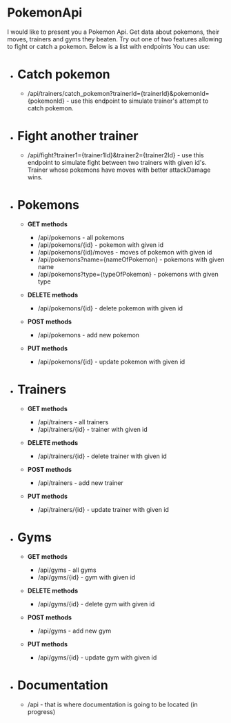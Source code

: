 # PokemonApi

I would like to present you a Pokemon Api. Get data about pokemons, their moves, trainers and gyms they beaten. Try out one of two features allowing to fight or catch a pokemon. Below is a list with endpoints You can use:
 
- # Catch pokemon
     - /api/trainers/catch_pokemon?trainerId={trainerId}&pokemonId={pokemonId} - use this endpoint to simulate trainer's attempt to catch pokemon.

- # Fight another trainer
     - /api/fight?trainer1={trainer1Id}&trainer2={trainer2Id} - use this endpoint to simulate fight between two trainers with given id's. Trainer whose pokemons have moves with better attackDamage wins.
 
 
 
- # Pokemons
     - **GET methods**
          - /api/pokemons - all pokemons
          - /api/pokemons/{id} - pokemon with given id
          - /api/pokemons/{id)/moves - moves of pokemon with given id
          - /api/pokemons?name={nameOfPokemon} - pokemons with given name
          - /api/pokemons?type={typeOfPokemon} - pokemons with given type
          
     - **DELETE methods**
          - /api/pokemons/{id} - delete pokemon with given id
     
     - **POST methods**
          - /api/pokemons - add new pokemon 
     
     - **PUT methods**
          - /api/pokemons/{id} - update pokemon with given id
 
 - # Trainers
     - **GET methods**
          - /api/trainers - all trainers
          - /api/trainers/{id} - trainer with given id
          
     - **DELETE methods**
          - /api/trainers/{id} - delete trainer with given id
     
     - **POST methods**
          - /api/trainers - add new trainer 
     
     - **PUT methods**
          - /api/trainers/{id} - update trainer with given id
  
  - # Gyms
     - **GET methods**
          - /api/gyms - all gyms
          - /api/gyms/{id} - gym with given id
          
     - **DELETE methods**
          - /api/gyms/{id} - delete gym with given id
     
     - **POST methods**
          - /api/gyms - add new gym 
     
     - **PUT methods**
          - /api/gyms/{id} - update gym with given id
          
- # Documentation
     - /api - that is where documentation is going to be located (in progress)   
